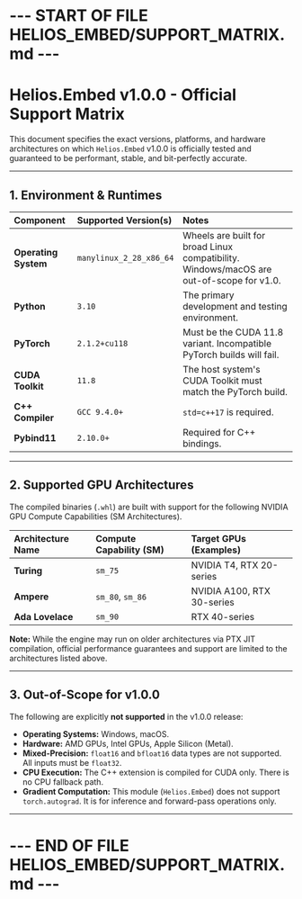 # --- START OF FILE HELIOS_EMBED/SUPPORT_MATRIX.md ---
# Helios.Embed v1.0.0 - Official Support Matrix

This document specifies the exact versions, platforms, and hardware architectures on which `Helios.Embed` v1.0.0 is officially tested and guaranteed to be performant, stable, and bit-perfectly accurate.

---

## 1. Environment & Runtimes

| Component | Supported Version(s) | Notes |
| :--- | :--- | :--- |
| **Operating System**| `manylinux_2_28_x86_64` | Wheels are built for broad Linux compatibility. Windows/macOS are out-of-scope for v1.0. |
| **Python** | `3.10` | The primary development and testing environment. |
| **PyTorch** | `2.1.2+cu118` | Must be the CUDA 11.8 variant. Incompatible PyTorch builds will fail. |
| **CUDA Toolkit** | `11.8` | The host system's CUDA Toolkit must match the PyTorch build. |
| **C++ Compiler** | `GCC 9.4.0+` | `std=c++17` is required. |
| **Pybind11** | `2.10.0+` | Required for C++ bindings. |

---

## 2. Supported GPU Architectures

The compiled binaries (`.whl`) are built with support for the following NVIDIA GPU Compute Capabilities (SM Architectures).

| Architecture Name | Compute Capability (SM) | Target GPUs (Examples) |
| :--- | :--- | :--- |
| **Turing** | `sm_75` | NVIDIA T4, RTX 20-series |
| **Ampere** | `sm_80`, `sm_86` | NVIDIA A100, RTX 30-series |
| **Ada Lovelace** | `sm_90` | RTX 40-series |

**Note:** While the engine may run on older architectures via PTX JIT compilation, official performance guarantees and support are limited to the architectures listed above.

---

## 3. Out-of-Scope for v1.0.0

The following are explicitly **not supported** in the v1.0.0 release:

*   **Operating Systems:** Windows, macOS.
*   **Hardware:** AMD GPUs, Intel GPUs, Apple Silicon (Metal).
*   **Mixed-Precision:** `float16` and `bfloat16` data types are not supported. All inputs must be `float32`.
*   **CPU Execution:** The C++ extension is compiled for CUDA only. There is no CPU fallback path.
*   **Gradient Computation:** This module (`Helios.Embed`) does not support `torch.autograd`. It is for inference and forward-pass operations only.

---
# --- END OF FILE HELIOS_EMBED/SUPPORT_MATRIX.md ---
